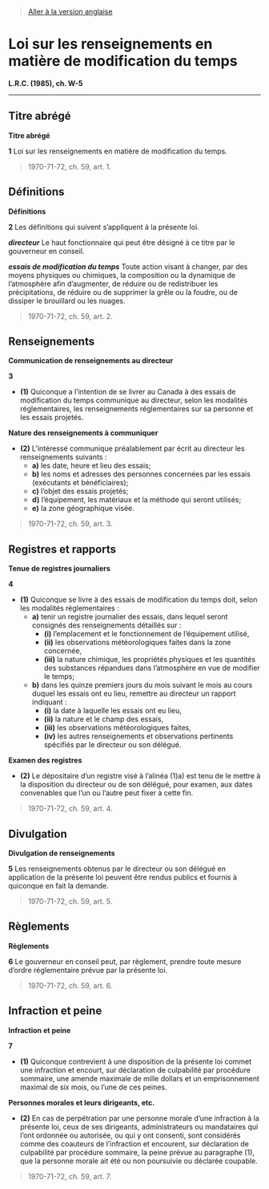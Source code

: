 > [Aller à la version anglaise](/en/Acts/Revised%20Statutes%20of%20Canada/W/W-5.md)

# Loi sur les renseignements en matière de modification du temps

**L.R.C. (1985), ch. W-5**


----------



## Titre abrégé



**Titre abrégé**

**1** Loi sur les renseignements en matière de modification du temps.
> 1970-71-72, ch. 59, art. 1.





## Définitions



**Définitions**

**2** Les définitions qui suivent s’appliquent à la présente loi.

***directeur*** Le haut fonctionnaire qui peut être désigné à ce titre par le gouverneur en conseil.

***essais de modification du temps*** Toute action visant à changer, par des moyens physiques ou chimiques, la composition ou la dynamique de l’atmosphère afin d’augmenter, de réduire ou de redistribuer les précipitations, de réduire ou de supprimer la grêle ou la foudre, ou de dissiper le brouillard ou les nuages.
> 1970-71-72, ch. 59, art. 2.





## Renseignements



**Communication de renseignements au directeur**

**3** 

- **(1)** Quiconque a l’intention de se livrer au Canada à des essais de modification du temps communique au directeur, selon les modalités réglementaires, les renseignements réglementaires sur sa personne et les essais projetés.

**Nature des renseignements à communiquer**

- **(2)** L’intéressé communique préalablement par écrit au directeur les renseignements suivants :
	- **a)** les date, heure et lieu des essais;
	- **b)** les noms et adresses des personnes concernées par les essais (exécutants et bénéficiaires);
	- **c)** l’objet des essais projetés;
	- **d)** l’équipement, les matériaux et la méthode qui seront utilisés;
	- **e)** la zone géographique visée.
> 1970-71-72, ch. 59, art. 3.





## Registres et rapports



**Tenue de registres journaliers**

**4** 

- **(1)** Quiconque se livre à des essais de modification du temps doit, selon les modalités réglementaires :
	- **a)** tenir un registre journalier des essais, dans lequel seront consignés des renseignements détaillés sur :
		- **(i)** l’emplacement et le fonctionnement de l’équipement utilisé,
		- **(ii)** les observations météorologiques faites dans la zone concernée,
		- **(iii)** la nature chimique, les propriétés physiques et les quantités des substances répandues dans l’atmosphère en vue de modifier le temps;
	- **b)** dans les quinze premiers jours du mois suivant le mois au cours duquel les essais ont eu lieu, remettre au directeur un rapport indiquant :
		- **(i)** la date à laquelle les essais ont eu lieu,
		- **(ii)** la nature et le champ des essais,
		- **(iii)** les observations météorologiques faites,
		- **(iv)** les autres renseignements et observations pertinents spécifiés par le directeur ou son délégué.

**Examen des registres**

- **(2)** Le dépositaire d’un registre visé à l’alinéa (1)a) est tenu de le mettre à la disposition du directeur ou de son délégué, pour examen, aux dates convenables que l’un ou l’autre peut fixer à cette fin.
> 1970-71-72, ch. 59, art. 4.





## Divulgation



**Divulgation de renseignements**

**5** Les renseignements obtenus par le directeur ou son délégué en application de la présente loi peuvent être rendus publics et fournis à quiconque en fait la demande.
> 1970-71-72, ch. 59, art. 5.





## Règlements



**Règlements**

**6** Le gouverneur en conseil peut, par règlement, prendre toute mesure d’ordre réglementaire prévue par la présente loi.
> 1970-71-72, ch. 59, art. 6.





## Infraction et peine



**Infraction et peine**

**7** 

- **(1)** Quiconque contrevient à une disposition de la présente loi commet une infraction et encourt, sur déclaration de culpabilité par procédure sommaire, une amende maximale de mille dollars et un emprisonnement maximal de six mois, ou l’une de ces peines.

**Personnes morales et leurs dirigeants, etc.**

- **(2)** En cas de perpétration par une personne morale d’une infraction à la présente loi, ceux de ses dirigeants, administrateurs ou mandataires qui l’ont ordonnée ou autorisée, ou qui y ont consenti, sont considérés comme des coauteurs de l’infraction et encourent, sur déclaration de culpabilité par procédure sommaire, la peine prévue au paragraphe (1), que la personne morale ait été ou non poursuivie ou déclarée coupable.
> 1970-71-72, ch. 59, art. 7.



